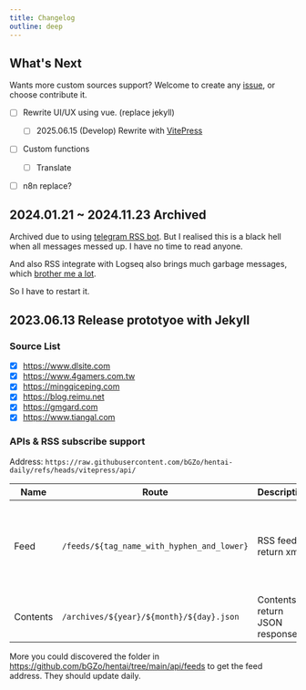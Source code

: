 ```yaml
---
title: Changelog
outline: deep
---
```


## What's Next

Wants more custom sources support? Welcome to create any [issue](https://github.com/bGZo/hentai/issues/new), or choose contribute it.

- [ ] Rewrite UI/UX using vue. (replace jekyll)
  - [ ] 2025.06.15 (Develop) Rewrite with [VitePress](https://github.com/vuejs/vitepress)
- [ ] Custom functions
  - [ ] Translate 
- [ ] n8n replace?


## 2024.01.21 ~ 2024.11.23 Archived

Archived due to using [telegram RSS bot](https://github.com/Rongronggg9/RSS-to-Telegram-Bot). But I realised this is a black hell when all messages messed up. I have no time to read anyone.

And also RSS integrate with Logseq also brings much garbage messages, which [brother me a lot](https://bgzo.github.io/vault/weekly/1218-giving-up-logseq).

So I have to restart it.

## 2023.06.13 Release prototyoe with Jekyll 


### Source List

- [x] https://www.dlsite.com
- [x] https://www.4gamers.com.tw
- [x] https://mingqiceping.com
- [x] https://blog.reimu.net
- [x] https://gmgard.com
- [x] https://www.tiangal.com

### APIs & RSS subscribe support

Address: `https://raw.githubusercontent.com/bGZo/hentai-daily/refs/heads/vitepress/api/`

| Name | Route | Description | Method | Note |
|-------|------|------|------|------|
| Feed  | `/feeds/${tag_name_with_hyphen_and_lower}` | RSS feed, return xml | `GET` | `${tag_name_with_slash_and_lower}` is the url string handle by `lower()` and hyphen(`-`). <br/>For example, we have a `DLsite Game Ranking.xml` file in server, then the correct full url address will be `http://hentai.bgzo.cc/feeds/alsite-game-ranking.xml`; |
| Contents | `/archives/${year}/${month}/${day}.json` | Contents, return JSON response | `GET` | **NOTE**: The timezone of response is GMT, format it whatever you want |

More you could discovered the folder in https://github.com/bGZo/hentai/tree/main/api/feeds to get the feed address. They should update daily.
